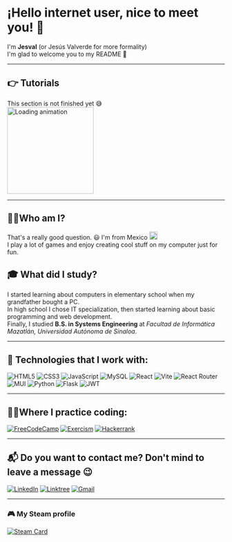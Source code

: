 
# ¡Hello internet user, nice to meet you! 👋 
I'm **Jesval**  (or Jesús Valverde for more formality) <br>
I'm glad to welcome you to my README 📄

---

 ## 👉 Tutorials

This section is not finished yet 😅 <br>
<img src="https://media.giphy.com/media/RgzryV9nRCMHPVVXPV/giphy.gif" width="200" alt="Loading animation">

---

 ## 👨‍💻Who am I?
 That's a really good question. 😃 I'm from Mexico <img src="https://hatscripts.github.io/circle-flags/flags/mx.svg" width="19" /> <br>
 I play a lot of games and enjoy creating cool stuff on my computer just for fun.  

## 🎓 What did I study?  
I started learning about computers in elementary school when my grandfather bought a PC. <br>
In high school I chose IT specialization, then started learning about basic programming and web development. <br>
Finally, I studied **B.S. in Systems Engineering** at *Facultad de Informática Mazatlán, Universidad Autónoma de Sinaloa*. 

---

##  🚀 Technologies that I work with:
![HTML5](https://img.shields.io/badge/html5-%23E34F26.svg?style=for-the-badge&logo=html5&logoColor=white) ![CSS3](https://img.shields.io/badge/css3-%231572B6.svg?style=for-the-badge&logo=css3&logoColor=white) ![JavaScript](https://img.shields.io/badge/javascript-%23323330.svg?style=for-the-badge&logo=javascript&logoColor=%23F7DF1E) ![MySQL](https://img.shields.io/badge/mysql-4479A1.svg?style=for-the-badge&logo=mysql&logoColor=white) ![React](https://img.shields.io/badge/react-%2320232a.svg?style=for-the-badge&logo=react&logoColor=%2361DAFB) ![Vite](https://img.shields.io/badge/vite-%23646CFF.svg?style=for-the-badge&logo=vite&logoColor=white) ![React Router](https://img.shields.io/badge/React_Router-CA4245?style=for-the-badge&logo=react-router&logoColor=white) ![MUI](https://img.shields.io/badge/MUI-%230081CB.svg?style=for-the-badge&logo=mui&logoColor=white) ![Python](https://img.shields.io/badge/python-3670A0?style=for-the-badge&logo=python&logoColor=ffdd54) ![Flask](https://img.shields.io/badge/flask-%23000.svg?style=for-the-badge&logo=flask&logoColor=white) ![JWT](https://img.shields.io/badge/JWT-black?style=for-the-badge&logo=JSON%20web%20tokens)

---


##  🧑‍💻Where I practice coding:

[![FreeCodeCamp](https://img.shields.io/badge/Freecodecamp-%23123.svg?&style=for-the-badge&logo=freecodecamp&logoColor=green)](https://www.freecodecamp.org/jesval)  [![Exercism](https://img.shields.io/badge/Exercism-009CAB?style=for-the-badge&logo=exercism&logoColor=white)](https://exercism.org/profiles/Jesus-Valverde) [![Hackerrank](https://img.shields.io/badge/-Hackerrank-2EC866?style=for-the-badge&logo=HackerRank&logoColor=white)](https://www.hackerrank.com/profile/jesusvalverdeDev)

---


##  📬  Do you want to contact me? Don't mind to leave a message 😉
[![LinkedIn](https://img.shields.io/badge/linkedin-%230077B5.svg?style=for-the-badge&logo=linkedin&logoColor=white)](https://www.linkedin.com/in/jes-val/) [![Linktree](https://img.shields.io/badge/linktree-1de9b6?style=for-the-badge&logo=linktree&logoColor=white)](https://linktr.ee/jes.val) [ ![Gmail](https://img.shields.io/badge/Gmail-D14836?style=for-the-badge&logo=gmail&logoColor=white)](mailto:jesusvalverde.dev@gmail.com) 

---

### 🎮 My Steam profile
[![Steam Card](https://card.yuy1n.io/card/76561198343474406/dark,en,badge,group)](https://steamcommunity.com/id/jesus-valverde/)
